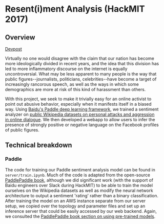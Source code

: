 # Resent(i)ment Analysis (HackMIT 2017)

## Overview
[Devpost](https://devpost.com/software/news-sentiment/edit)

Virtually no one would disagree with the claim that our nation has become more ideologically divided in recent years, and the idea that this division has led to more inflammatory discourse on the internet is equally uncontroversial. What may be less apparent to many people is the way that public figures--journalists, politicians, celebrities--have become a target of increasingly rancorous speech, as well as the ways in which some demographics are more at risk of this kind of harassment than others. 

With this project, we seek to make it trivially easy for an online activist to point out abusive behavior, especially when it manifests itself in a biased way. Using [Baidu's Paddle deep learning framework](https://github.com/PaddlePaddle), we trained a sentiment analyzer on [public Wikipedia datasets on personal attacks and aggression in online dialogue](https://figshare.com/projects/Wikipedia_Talk/16731). We then developed a webapp to allow users to infer the presence of strongly positive or negative language on the Facebook profiles of public figures. 

## Technical breakdown
### Paddle
The code for training our Paddle sentiment analysis model can be found in `server/train.ipynb`. Much of the code is adapted from the open-source [PaddlePaddle book](https://github.com/PaddlePaddle/book/tree/develop/06.understand_sentiment), although we did significant work (with the support of Baidu engineers over Slack during HackMIT) to be able to train the model ourselves on the Wikipedia datasets as well as modify the neural network architecture to output a sentiment 'rating' rather than a binary classification. 
After training the model on an AWS instance separate from our server setup, we copied over the topology and parameter files and set up an inference server that could be easily accessed by our web backend. Again, we consulted the [PaddlePaddle book section on using pre-trained models](https://github.com/PaddlePaddle/book/wiki/Using-Pre-trained-Models#3-sentiment-classification). 

